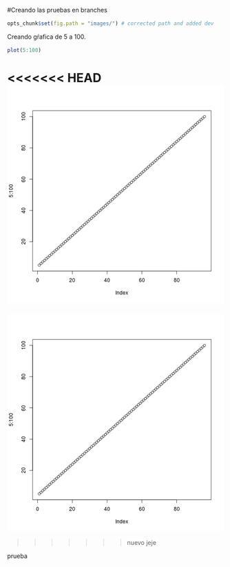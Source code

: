 #Creando las pruebas en branches


```r
opts_chunk$set(fig.path = "images/") # corrected path and added dev
```
Creando gŕafica de 5 a 100.

```r
plot(5:100)
```

<<<<<<< HEAD
![plot of chunk unnamed-chunk-2](images/unnamed-chunk-2-1.png) 
=======
![plot of chunk unnamed-chunk-2](images/unnamed-chunk-2-1.png)
>>>>>>> nuevo
jeje

prueba
